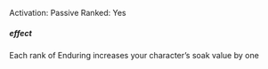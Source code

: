 Activation: Passive
Ranked: Yes
##### effect
Each rank of Enduring increases your
character’s soak value by one